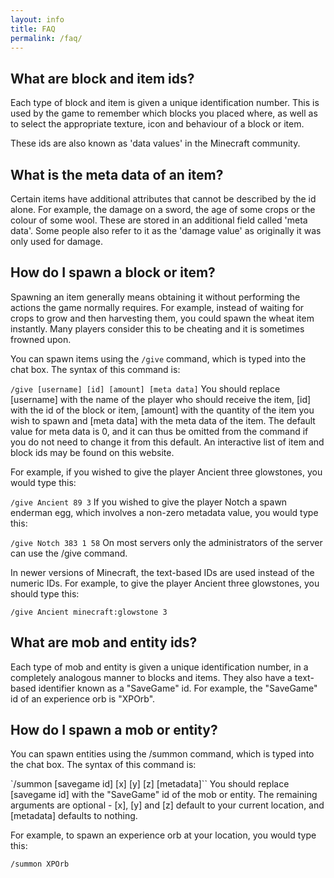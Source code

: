 ```yaml
---
layout: info
title: FAQ
permalink: /faq/
---
```


## What are block and item ids?

Each type of block and item is given a unique identification number. This is used by the game to remember which blocks you placed where, as well as to select the appropriate texture, icon and behaviour of a block or item.

These ids are also known as 'data values' in the Minecraft community.

## What is the meta data of an item?

Certain items have additional attributes that cannot be described by the id alone. For example, the damage on a sword, the age of some crops or the colour of some wool. These are stored in an additional field called 'meta data'. Some people also refer to it as the 'damage value' as originally it was only used for damage.

## How do I spawn a block or item?

Spawning an item generally means obtaining it without performing the actions the game normally requires. For example, instead of waiting for crops to grow and then harvesting them, you could spawn the wheat item instantly. Many players consider this to be cheating and it is sometimes frowned upon.

You can spawn items using the `/give` command, which is typed into the chat box. The syntax of this command is:

`/give [username] [id] [amount] [meta data]`
You should replace [username] with the name of the player who should receive the item, [id] with the id of the block or item, [amount] with the quantity of the item you wish to spawn and [meta data] with the meta data of the item. The default value for meta data is 0, and it can thus be omitted from the command if you do not need to change it from this default. An interactive list of item and block ids may be found on this website.

For example, if you wished to give the player Ancient three glowstones, you would type this:

`/give Ancient 89 3`
If you wished to give the player Notch a spawn enderman egg, which involves a non-zero metadata value, you would type this:

`/give Notch 383 1 58`
On most servers only the administrators of the server can use the /give command.

In newer versions of Minecraft, the text-based IDs are used instead of the numeric IDs. For example, to give the player Ancient three glowstones, you should type this:

`/give Ancient minecraft:glowstone 3`

## What are mob and entity ids?

Each type of mob and entity is given a unique identification number, in a completely analogous manner to blocks and items. They also have a text-based identifier known as a "SaveGame" id. For example, the "SaveGame" id of an experience orb is "XPOrb".

## How do I spawn a mob or entity?

You can spawn entities using the /summon command, which is typed into the chat box. The syntax of this command is:

`/summon [savegame id] [x] [y] [z] [metadata]``
You should replace [savegame id] with the "SaveGame" id of the mob or entity. The remaining arguments are optional - [x], [y] and [z] default to your current location, and [metadata] defaults to nothing.

For example, to spawn an experience orb at your location, you would type this:

`/summon XPOrb`
